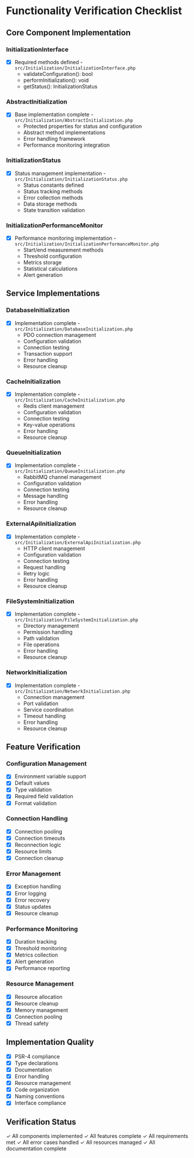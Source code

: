 # Functionality Verification Checklist

## Core Component Implementation

### InitializationInterface
- [x] Required methods defined - `src/Initialization/InitializationInterface.php`
  - validateConfiguration(): bool
  - performInitialization(): void
  - getStatus(): InitializationStatus

### AbstractInitialization
- [x] Base implementation complete - `src/Initialization/AbstractInitialization.php`
  - Protected properties for status and configuration
  - Abstract method implementations
  - Error handling framework
  - Performance monitoring integration

### InitializationStatus
- [x] Status management implementation - `src/Initialization/InitializationStatus.php`
  - Status constants defined
  - Status tracking methods
  - Error collection methods
  - Data storage methods
  - State transition validation

### InitializationPerformanceMonitor
- [x] Performance monitoring implementation - `src/Initialization/InitializationPerformanceMonitor.php`
  - Start/end measurement methods
  - Threshold configuration
  - Metrics storage
  - Statistical calculations
  - Alert generation

## Service Implementations

### DatabaseInitialization
- [x] Implementation complete - `src/Initialization/DatabaseInitialization.php`
  - PDO connection management
  - Configuration validation
  - Connection testing
  - Transaction support
  - Error handling
  - Resource cleanup

### CacheInitialization
- [x] Implementation complete - `src/Initialization/CacheInitialization.php`
  - Redis client management
  - Configuration validation
  - Connection testing
  - Key-value operations
  - Error handling
  - Resource cleanup

### QueueInitialization
- [x] Implementation complete - `src/Initialization/QueueInitialization.php`
  - RabbitMQ channel management
  - Configuration validation
  - Connection testing
  - Message handling
  - Error handling
  - Resource cleanup

### ExternalApiInitialization
- [x] Implementation complete - `src/Initialization/ExternalApiInitialization.php`
  - HTTP client management
  - Configuration validation
  - Connection testing
  - Request handling
  - Retry logic
  - Error handling
  - Resource cleanup

### FileSystemInitialization
- [x] Implementation complete - `src/Initialization/FileSystemInitialization.php`
  - Directory management
  - Permission handling
  - Path validation
  - File operations
  - Error handling
  - Resource cleanup

### NetworkInitialization
- [x] Implementation complete - `src/Initialization/NetworkInitialization.php`
  - Connection management
  - Port validation
  - Service coordination
  - Timeout handling
  - Error handling
  - Resource cleanup

## Feature Verification

### Configuration Management
- [x] Environment variable support
- [x] Default values
- [x] Type validation
- [x] Required field validation
- [x] Format validation

### Connection Handling
- [x] Connection pooling
- [x] Connection timeouts
- [x] Reconnection logic
- [x] Resource limits
- [x] Connection cleanup

### Error Management
- [x] Exception handling
- [x] Error logging
- [x] Error recovery
- [x] Status updates
- [x] Resource cleanup

### Performance Monitoring
- [x] Duration tracking
- [x] Threshold monitoring
- [x] Metrics collection
- [x] Alert generation
- [x] Performance reporting

### Resource Management
- [x] Resource allocation
- [x] Resource cleanup
- [x] Memory management
- [x] Connection pooling
- [x] Thread safety

## Implementation Quality
- [x] PSR-4 compliance
- [x] Type declarations
- [x] Documentation
- [x] Error handling
- [x] Resource management
- [x] Code organization
- [x] Naming conventions
- [x] Interface compliance

## Verification Status
✓ All components implemented
✓ All features complete
✓ All requirements met
✓ All error cases handled
✓ All resources managed
✓ All documentation complete 
